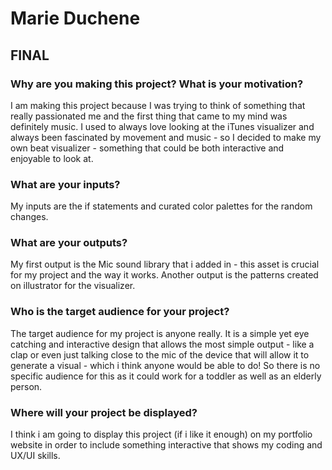 # Marie Duchene

## FINAL


### Why are you making this project? What is your motivation?
I am making this project because I was trying to think of something that really passionated me and the first thing that came to my mind was definitely music. I used to always love looking at the iTunes visualizer and always been fascinated by movement and music - so I decided to make my own beat visualizer - something that could be both interactive and enjoyable to look at.

### What are your inputs?
My inputs are the if statements and curated color palettes for the random changes.


### What are your outputs?
My first output is the Mic sound library that i added in - this asset is crucial for my project and the way it works. Another output is the patterns created on illustrator for the visualizer.


### Who is the target audience for your project?
The target audience for my project is anyone really. It is a simple yet eye catching and interactive design that allows the most simple output - like a clap or even just talking close to the mic of the device that will allow it to generate a visual - which i think anyone would be able to do! So there is no specific audience for this as it could work for a toddler as well as an elderly person.


### Where will your project be displayed?
I think i am going to display this project (if i like it enough) on my portfolio website in order to include something interactive that shows my coding and UX/UI skills.  
